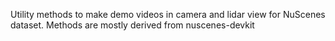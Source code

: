 Utility methods to make demo videos in camera and lidar view for NuScenes dataset.
Methods are mostly derived from nuscenes-devkit
